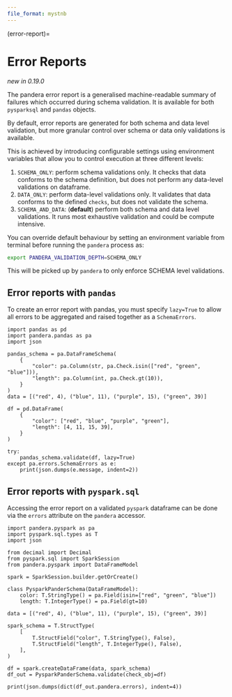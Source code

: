 ```yaml
---
file_format: mystnb
---
```


(error-report)=

# Error Reports

*new in 0.19.0*

The pandera error report is a generalised machine-readable summary of failures
which occurred during schema validation. It is available for both `pysparksql` and
`pandas` objects.

By default, error reports are generated for both schema and data level validation,
but more granular control over schema or data only validations is available.

This is achieved by introducing configurable settings using environment variables
that allow you to control execution at three different levels:

1. `SCHEMA_ONLY`: perform schema validations only. It checks that data conforms
   to the schema definition, but does not perform any data-level validations on dataframe.
2. `DATA_ONLY`: perform data-level validations only. It validates that data
   conforms to the defined `checks`, but does not validate the schema.
3. `SCHEMA_AND_DATA`: (**default**) perform both schema and data level
   validations. It runs most exhaustive validation and could be compute intensive.

You can override default behaviour by setting an environment variable from terminal
before running the `pandera` process as:

```bash
export PANDERA_VALIDATION_DEPTH=SCHEMA_ONLY
```

This will be picked up by `pandera` to only enforce SCHEMA level validations.

## Error reports with `pandas`

To create an error report with pandas, you must specify `lazy=True` to allow all errors
to be aggregated and raised together as a `SchemaErrors`.

```{code-cell} python
import pandas as pd
import pandera.pandas as pa
import json

pandas_schema = pa.DataFrameSchema(
    {
        "color": pa.Column(str, pa.Check.isin(["red", "green", "blue"])),
        "length": pa.Column(int, pa.Check.gt(10)),
    }
)
data = [("red", 4), ("blue", 11), ("purple", 15), ("green", 39)]

df = pd.DataFrame(
    {
        "color": ["red", "blue", "purple", "green"],
        "length": [4, 11, 15, 39],
    }
)

try:
    pandas_schema.validate(df, lazy=True)
except pa.errors.SchemaErrors as e:
    print(json.dumps(e.message, indent=2))
```

## Error reports with `pyspark.sql`

Accessing the error report on a validated `pyspark` dataframe can be done via the
`errors` attribute on the `pandera` accessor.

```{code-cell} python
import pandera.pyspark as pa
import pyspark.sql.types as T
import json

from decimal import Decimal
from pyspark.sql import SparkSession
from pandera.pyspark import DataFrameModel

spark = SparkSession.builder.getOrCreate()

class PysparkPanderSchema(DataFrameModel):
    color: T.StringType() = pa.Field(isin=["red", "green", "blue"])
    length: T.IntegerType() = pa.Field(gt=10)

data = [("red", 4), ("blue", 11), ("purple", 15), ("green", 39)]

spark_schema = T.StructType(
    [
        T.StructField("color", T.StringType(), False),
        T.StructField("length", T.IntegerType(), False),
    ],
)

df = spark.createDataFrame(data, spark_schema)
df_out = PysparkPanderSchema.validate(check_obj=df)

print(json.dumps(dict(df_out.pandera.errors), indent=4))
```
